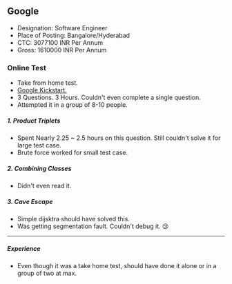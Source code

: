 ## Google

- Designation: Software Engineer
- Place of Posting: Bangalore/Hyderabad
- CTC: 3077100 INR Per Annum
- Gross: 1610000 INR Per Annum

### Online Test

- Take from home test.
- [Google Kickstart.](https://code.google.com/codejam/contest/5374486/dashboard)
- 3 Questions. 3 Hours. Couldn't even complete a single question.
- Attempted it in a group of 8-10 people.

##### 1. Product Triplets

- Spent Nearly 2.25 ~ 2.5 hours on this question. Still couldn't solve it for large test case.
- Brute force worked for small test case.

##### 2. Combining Classes

- Didn't even read it.

##### 3. Cave Escape

- Simple dijsktra should have solved this.
- Was getting segmentation fault. Couldn't debug it. :cry:

---

##### Experience

- Even though it was a take home test, should have done it alone or in a group of two at max.


